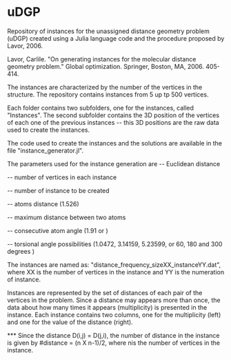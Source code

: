 # uDGP
Repository of instances for the unassigned distance geometry problem (uDGP) created using a Julia language code and the procedure proposed by Lavor, 2006.

Lavor, Carlile. "On generating instances for the molecular distance geometry problem." Global optimization. Springer, Boston, MA, 2006. 405-414.

The instances are characterized by the number of the vertices in the structure. The repository contains instances from 5 up tp 500 vertices.

Each folder contains two subfolders, one for the instances, called "Instances". The second subfolder contains the 3D position of the vertices of each one of the previous instances -- this 3D positions are the raw data used to create the instances. 

The code used to create the instances and the solutions are available in the file "instance_generator.jl".

The parameters used for the instance generation are
-- Euclidean distance

-- number of vertices in each instance 

-- number of instance to be created

-- atoms distance (1.526)

-- maximum distance between two atoms

-- consecutive atom angle (1.91 or )

-- torsional angle possibilities (1.0472, 3.14159, 5.23599, or 60, 180 and 300 degrees )


The instances are named as: "distance_frequency_sizeXX_instanceYY.dat", where XX is the number of vertices in the instance and YY is the numeration of instance. 

Instances are represented by the set of distances of each pair of the vertices in the problem. Since a distance may appears more than once, the data about how many times it appears (multiplicity) is presented in the instance. Each instance contains two columns, one for the multiplicity (left) and one for the value of the distance (right).

*** Since the distance D(i,j) = D(j,i), the number of distance in the instance is given by  #distance = (n X n-1)/2, where nis the number of vertices in the instance. 
